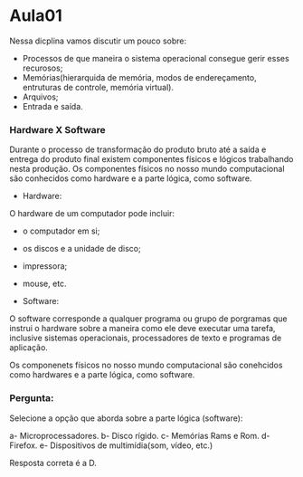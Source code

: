 # Aula01

Nessa dicplina vamos discutir um pouco sobre:

- Processos de que maneira o sistema operacional consegue gerir esses recurosos;
- Memórias(hierarquida de memória, modos de endereçamento, entruturas de controle, memória virtual).
- Arquivos;
- Entrada e saída.

###  Hardware X Software

Durante o processo de transformação do produto bruto até a saída e entrega do  produto final existem componentes físicos e lógicos trabalhando nesta produção.
Os componentes físicos no nosso mundo computacional são conhecidos como hardware e a parte lógica, como software. 

- Hardware:

O hardware de um computador pode incluir:

- o computador em si;
- os discos e a unidade de disco;
- impressora;
- mouse, etc.

- Software:

O software corresponde a qualquer programa ou grupo de porgramas que instrui o hardware sobre a maneira como ele deve executar uma tarefa, inclusive sistemas operacionais, processadores de texto e programas de aplicação.

Os componenets físicos no nosso mundo computacional são conehcidos como hardwares e a parte lógica, como software.

### Pergunta:

Selecione a opção que aborda sobre a parte lógica (software):

a- Microprocessadores.
b- Disco rígido.
c- Memórias Rams e Rom.
d- Firefox.
e- Dispositivos de multimídia(som, vídeo, etc.)

Resposta correta é a D.

